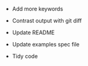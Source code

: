 * Add more keywords

* Contrast output with git diff

* Update README

* Update examples spec file

* Tidy code
